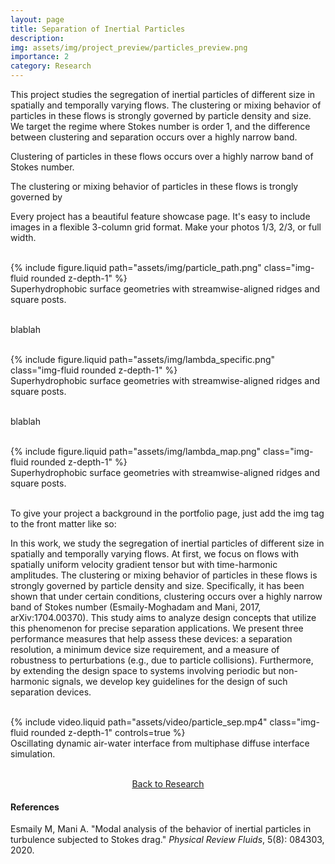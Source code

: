 ```yaml
---
layout: page
title: Separation of Inertial Particles
description:
img: assets/img/project_preview/particles_preview.png
importance: 2
category: Research
---
```


This project studies the segregation of inertial particles of different size in spatially and temporally varying flows. The clustering or mixing behavior of particles in these flows is strongly governed by particle density and size. We target the regime where Stokes number is order 1, and the difference between clustering and separation occurs over a highly narrow band.

Clustering of particles in these flows occurs over a highly narrow band of Stokes number.


The clustering or mixing behavior of particles in these flows is trongly governed by

Every project has a beautiful feature showcase page.
It's easy to include images in a flexible 3-column grid format.
Make your photos 1/3, 2/3, or full width.

<br/>

<div class="row justify-content-sm-center">
    <div class="col-sm-8 mt-3 mt-md-0">
        {% include figure.liquid path="assets/img/particle_path.png" class="img-fluid rounded z-depth-1" %}
    </div>
</div>
<div class="caption">
    Superhydrophobic surface geometries with streamwise-aligned ridges and square posts.
</div>

<br/>

blablah

<br/>

<div class="row justify-content-sm-center">
    <div class="col-sm-8 mt-3 mt-md-0">
        {% include figure.liquid path="assets/img/lambda_specific.png" class="img-fluid rounded z-depth-1" %}
    </div>
</div>
<div class="caption">
    Superhydrophobic surface geometries with streamwise-aligned ridges and square posts.
</div>

<br/>

blablah

<br/>

<div class="row justify-content-sm-center">
    <div class="col-sm-8 mt-3 mt-md-0">
        {% include figure.liquid path="assets/img/lambda_map.png" class="img-fluid rounded z-depth-1" %}
    </div>
</div>
<div class="caption">
    Superhydrophobic surface geometries with streamwise-aligned ridges and square posts.
</div>

<br/>


To give your project a background in the portfolio page, just add the img tag to the front matter like so:

In this work, we study the segregation of inertial particles of different size in spatially and temporally varying flows. At first, we focus on flows with spatially uniform velocity gradient tensor but with time-harmonic amplitudes. The clustering or mixing behavior of particles in these flows is strongly governed by particle density and size. Specifically, it has been shown that under certain conditions, clustering occurs over a highly narrow band of Stokes number (Esmaily-Moghadam and Mani, 2017, arXiv:1704.00370). This study aims to analyze design concepts that utilize this phenomenon for precise separation applications. We present three performance measures that help assess these devices: a separation resolution, a minimum device size requirement, and a measure of robustness to perturbations (e.g., due to particle collisions). Furthermore, by extending the design space to systems involving periodic but non-harmonic signals, we develop key guidelines for the design of such separation devices. 

<br/>

<div class="row justify-content-sm-center">
    <div class="col-sm-6 mt-3 mt-md-0">
        {% include video.liquid path="assets/video/particle_sep.mp4" class="img-fluid rounded z-depth-1" controls=true %}
    </div>
</div>
<div class="caption">
    Oscillating dynamic air-water interface from multiphase diffuse interface simulation.
</div>

<br/>

<p style="text-align:center;"><a href="https://kimbliu.github.io/research/">Back to Research</a></p>

#### References

Esmaily M, Mani A. "Modal analysis of the behavior of inertial particles in turbulence subjected to Stokes drag." <i>Physical Review Fluids</i>, 5(8): 084303, 2020.
